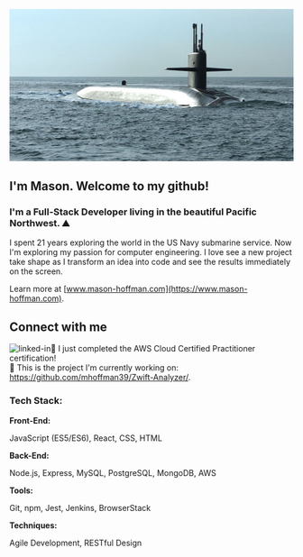 ![Sub picture](https://github.com/mhoffman39/mhoffman39/blob/main/140628-N-QO773-025-slider.jpeg)


## I'm Mason. Welcome to my github!

### I'm a Full-Stack Developer living in the beautiful Pacific Northwest. ⛰

I spent 21 years exploring the world in the US Navy submarine service. Now I'm exploring my passion for computer engineering. I love see a new project take shape as I transform an idea into code and see the results immediately on the screen.  

Learn more at [www.mason-hoffman.com](https://www.mason-hoffman.com).
## Connect with me
[<img align="left" alt="linked-in" src="https://img.shields.io/badge/linkedin-%230077B5.svg?&style=for-the-badge&logo=linkedin&logoColor=white" />](https://www.linkedin.com/in/mason-hoffman)

🎉 I just completed the AWS Cloud Certified Practitioner certification!  
🔭 This is the project I'm currently working on: https://github.com/mhoffman39/Zwift-Analyzer/. 
<!-- 🌱 I’m currently learning WCAG and blockchain!  -->

### Tech Stack:

**Front-End:**

JavaScript (ES5/ES6), React, CSS, HTML

**Back-End:**

Node.js, Express, MySQL, PostgreSQL, MongoDB, AWS

**Tools:**

Git, npm, Jest, Jenkins, BrowserStack

**Techniques:**

Agile Development, RESTful Design

<!--
**earthlymeg/earthlymeg** is a ✨ _special_ ✨ repository because its `README.md` (this file) appears on your GitHub profile.

Here are some ideas to get you started:

- 🔭 I’m currently working on ...
- 🌱 I’m currently learning ...![me](https://user-images.githubusercontent.com/65035613/123011410-8aeb9600-d37d-11eb-93cf-f6769fbb8e15.jpg)

- 👯 I’m looking to collaborate on ...
- 🤔 I’m looking for help with ...
- 💬 Ask me about ...
- 📫 How to reach me: ...
- 😄 Pronouns: ...
- ⚡ Fun fact: ...
-->
